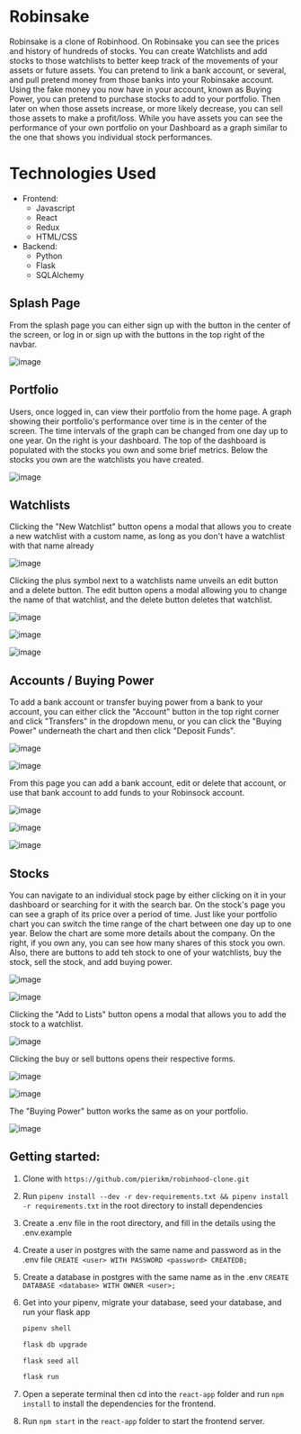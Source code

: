 # Robinsake

Robinsake is a clone of Robinhood. On Robinsake you can see the prices and history of hundreds of stocks. You can create Watchlists and add stocks to those watchlists to better keep track of the movements of your assets or future assets. You can pretend to link a bank account, or several, and pull pretend money from those banks into your Robinsake account. Using the fake money you now have in your account, known as Buying Power, you can pretend to purchase stocks to add to your portfolio. Then later on when those assets increase, or more likely decrease, you can sell those assets to make a profit/loss. While you have assets you can see the performance of your own portfolio on your Dashboard as a graph similar to the one that shows you individual stock performances.

# Technologies Used

* Frontend:
  * Javascript
  * React
  * Redux
  * HTML/CSS
* Backend:
  * Python
  * Flask
  * SQLAlchemy

## Splash Page
From the splash page you can either sign up with the button in the center of the screen, or log in or sign up with the buttons in the top right of the navbar.

![image](https://user-images.githubusercontent.com/92738445/163467747-a775e38f-c844-47b0-9c3b-6257085e7b60.png)

## Portfolio

Users, once logged in, can view their portfolio from the home page. A graph showing their portfolio's performance over time is in the center of the screen. The time intervals of the graph can be changed from one day up to one year. On the right is your dashboard. The top of the dashboard is populated with the stocks you own and some brief metrics. Below the stocks you own are the watchlists you have created.

![image](https://user-images.githubusercontent.com/92738445/163470502-ae459328-7784-48a2-b385-0cc74d4ffe83.png)

## Watchlists

Clicking the "New Watchlist" button opens a modal that allows you to create a new watchlist with a custom name, as long as you don't have a watchlist with that name already

![image](https://user-images.githubusercontent.com/92738445/163471023-dec173d3-e308-4bee-ae54-fcd289633026.png)

Clicking the plus symbol next to a watchlists name unveils an edit button and a delete button. The edit button opens a modal allowing you to change the name of that watchlist, and the delete button deletes that watchlist.

![image](https://user-images.githubusercontent.com/92738445/163471263-12fee07c-2511-4783-ba6f-48295cf84e14.png)

![image](https://user-images.githubusercontent.com/92738445/163471210-00c6ad96-744a-4fae-9667-4e8d007d3d23.png)

![image](https://user-images.githubusercontent.com/92738445/163471484-c63530fc-faf2-464b-a909-98fe19f3af64.png)

## Accounts / Buying Power

To add a bank account or transfer buying power from a bank to your account, you can either click the "Account" button in the top right corner and click "Transfers" in the dropdown menu, or you can click the "Buying Power" underneath the chart and then click "Deposit Funds".

![image](https://user-images.githubusercontent.com/92738445/163471642-e8e1b19b-fc61-49c4-9aae-31576d9694f1.png)

![image](https://user-images.githubusercontent.com/92738445/163472003-823cb37a-c72f-4eff-a7ad-2dca41c9240e.png)

From this page you can add a bank account, edit or delete that account, or use that bank account to add funds to your Robinsock account.

![image](https://user-images.githubusercontent.com/92738445/163472131-028c497b-0204-4f1c-ac38-3db6287570a8.png)

![image](https://user-images.githubusercontent.com/92738445/163472289-2453f14f-4e7a-4bca-b678-09a19e6cf26f.png)

![image](https://user-images.githubusercontent.com/92738445/163472336-ab3b2664-f43b-41ed-822c-0fef5d4ddc9a.png)

## Stocks

You can navigate to an individual stock page by either clicking on it in your dashboard or searching for it with the search bar. On the stock's page you can see a graph of its price over a period of time. Just like your portfolio chart you can switch the time range of the chart between one day up to one year. Below the chart are some more details about the company. On the right, if you own any, you can see how many shares of this stock you own. Also, there are buttons to add teh stock to one of your watchlists, buy the stock, sell the stock, and add buying power.

![image](https://user-images.githubusercontent.com/92738445/163472466-e07bce00-f6ba-4366-9fc6-b5800c7f588a.png)

![image](https://user-images.githubusercontent.com/92738445/163472625-0c113897-ca79-4acd-8aae-f0d79cdbbcdb.png)

Clicking the "Add to Lists" button opens a modal that allows you to add the stock to a watchlist.

![image](https://user-images.githubusercontent.com/92738445/163473257-09cdba9b-8bf0-4ae5-a962-4e1ff37b41fe.png)

Clicking the buy or sell buttons opens their respective forms.

![image](https://user-images.githubusercontent.com/92738445/163473310-433afa81-5bd4-4011-96a3-081af343a639.png)

![image](https://user-images.githubusercontent.com/92738445/163473332-3ffd8faa-13c1-4d5c-92ae-4a701cf908d0.png)

The "Buying Power" button works the same as on your portfolio.

![image](https://user-images.githubusercontent.com/92738445/163473492-8c08aacf-ac3f-40da-9301-8ec83fa97570.png)

## Getting started:

1. Clone with ```https://github.com/pierikm/robinhood-clone.git```
2. Run ```pipenv install --dev -r dev-requirements.txt && pipenv install -r requirements.txt``` in the root directory to install dependencies
3. Create a .env file in the root directory, and fill in the details using the .env.example
4. Create a user in postgres with the same name and password as in the .env file ```CREATE <user> WITH PASSWORD <password> CREATEDB;```
5. Create a database in postgres with the same name as in the .env ```CREATE DATABASE <database> WITH OWNER <user>;```
6. Get into your pipenv, migrate your database, seed your database, and run your flask app

   ```bash
   pipenv shell
   ```

   ```bash
   flask db upgrade
   ```

   ```bash
   flask seed all
   ```

   ```bash
   flask run
   ```
8. Open a seperate terminal then cd into the `react-app` folder and run ```npm install``` to install the dependencies for the frontend.
9. Run ```npm start``` in the `react-app` folder to start the frontend server.
